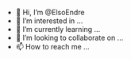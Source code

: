 - 👋 Hi, I’m @ElsoEndre
- 👀 I’m interested in ...
- 🌱 I’m currently learning ...
- 💞️ I’m looking to collaborate on ...
- 📫 How to reach me ...

<!---
ElsoEndre/ElsoEndre is a ✨ special ✨ repository because its `README.md` (this file) appears on your GitHub profile.
You can click the Preview link to take a look at your changes.
--->
